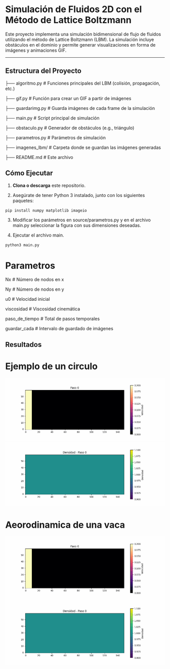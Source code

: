 # Simulación de Fluidos 2D con el Método de Lattice Boltzmann

Este proyecto implementa una simulación bidimensional de flujo de fluidos utilizando el método de Lattice Boltzmann (LBM). La simulación incluye obstáculos en el dominio y permite generar visualizaciones en forma de imágenes y animaciones GIF.

---

## Estructura del Proyecto

├── algoritmo.py # Funciones principales del LBM (colisión, propagación, etc.)

├── gif.py # Función para crear un GIF a partir de imágenes

├── guardarimg.py # Guarda imágenes de cada frame de la simulación

├── main.py # Script principal de simulación

├── obstaculo.py # Generador de obstáculos (e.g., triángulo)

├── parametros.py # Parámetros de simulación

├── imagenes_lbm/ # Carpeta donde se guardan las imágenes generadas

├── README.md # Este archivo

## Cómo Ejecutar

1. **Clona o descarga** este repositorio.

2. Asegúrate de tener Python 3 instalado, junto con los siguientes paquetes:

```bash
pip install numpy matplotlib imageio
```
3. Modificar los parámetros en source/parametros.py y en el archivo main.py seleccionar la figura con sus dimensiones deseadas.

4. Ejecutar el archivo main.

```bash
python3 main.py
```
# Parametros

Nx             # Número de nodos en x

Ny             # Número de nodos en y

u0             # Velocidad inicial

viscosidad     # Viscosidad cinemática

paso_de_tiempo # Total de pasos temporales

guardar_cada   # Intervalo de guardado de imágenes

## Resultados

# Ejemplo de un circulo

![Simulación de Flujo](ejemplo_circulo_lbm.gif) ![Simulación de Flujo](ejemplo_circulo_lbm_densidad.gif)

# Aeorodinamica de una vaca

![Simulación de Flujo](ejemplo_vaca_lbm.gif) ![Simulación de Flujo](ejemplo_vaca_lbm_densidad.gif)
